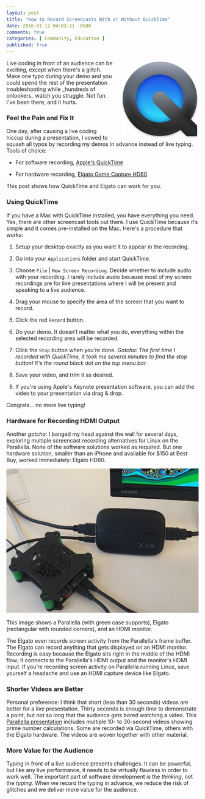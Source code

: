 ```yaml
---
layout: post
title: "How to Record Screencasts With or Without QuickTime"
date: 2016-01-12 04:03:11 -0500
comments: true
categories: [ Community, Education ]
published: true
---
```


<img style="margin-left:20px" src="/images/quicktime_logo.png" alt="Record screencasts with Apple QuickTime" align="right">
Live coding in front of an audience can be exciting, except when there's a glitch. Make one typo during your demo and you could spend the rest of the presentation troubleshooting while _hundreds of onlookers_ watch you struggle. Not fun. I've been there, and it hurts.

### Feel the Pain and Fix It

One day, after causing a live coding hiccup during a presentation, I vowed to squash all typos by recording my demos in advance instead of live typing. Tools of choice: 

* For software recording, [Apple's QuickTime](http://www.apple.com/quicktime/)

* For hardware recording, [Elgato Game Capture HD60](https://www.elgato.com/en/gaming/gamecapture-hd)

This post shows how QuickTime and Elgato can work for you.

<!--more-->

### Using QuickTime

If you have a Mac with QuickTime installed, you have everything you need. Yes, there are other screencast tools out there. I use QuickTime because it’s simple and it comes pre-installed on the Mac. Here's a procedure that works:

1. Setup your desktop exactly as you want it to appear in the recording.

2. Go into your `Applications` folder and start QuickTime.

3. Choose `File` | `New Screen Recording`. Decide whether to include audio with your recording. I rarely include audio because most of my screen recordings are for live presentations where I will be present and speaking to a live audience.

4. Drag your mouse to specify the area of the screen that you want to record.

5. Click the red `Record` button.

6. Do your demo. It doesn’t matter what you do, everything within the selected recording area will be recorded.

7. Click the `Stop` button when you’re done. _Gotcha: The first time I recorded with QuickTime, it took me several minutes to find the stop button! It's the round black dot on the top menu bar._

8. Save your video, and trim it as desired.

9. If you're using Apple's Keynote presentation software, you can add
   the video to your presentation via drag & drop. 

Congrats... no more live typing!

### Hardware for Recording HDMI Output

Another _gotcha_: I banged my head against the wall for several days, exploring multiple screencast recording alternatives for Linux on the Parallella. None of the software solutions worked as required. But one hardware solution, smaller than an iPhone and available for $150 at Best Buy, worked immediately: Elgato HD60.

<img src=/images/elgato_parallella_800.jpg alt="Parallella with Elgato Game Capture HD 60" >

This image shows a Parallella (with green case supports), Elgato (rectangular with rounded corners), and an HDMI monitor.

The Elgato even records screen activity from the Parallella's frame buffer. The Elgato can record anything that gets displayed on an HDMI monitor. Recording is easy because the Elgato sits right in the middle of the HDMI flow; it connects to the Parallella's HDMI output and the monitor's HDMI input. If you’re recording screen activity on Parallella running Linux, save yourself a headache and use an HDMI capture device like Elgato.

### Shorter Videos are Better

Personal preference: I think that short (less than 30 seconds) videos are better for a live presentation. Thirty seconds is enough time to demonstrate a point, but not so long that the audience gets bored watching a video. This [Parallella presentation](/blog/2015/08/22/madison-ruby-and-parallella/) includes multiple 10- to 30-second videos showing prime number calculations. Some are recorded via QuickTime, others with the Elgato hardware. The videos are woven together with other material.

### More Value for the Audience

Typing in front of a live audience presents challenges. It can be powerful, but like any live performance, it needs to be virtually flawless in order to work well. The important part of software development is the _thinking_, not the _typing_. When we record the typing in advance, we reduce the risk of glitches and we deliver more value for the audience. 
